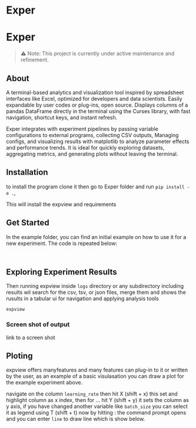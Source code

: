 # Exper

# Exper
> ⚠️ Note: This project is currently under active maintenance and refinement. 


## About
A terminal-based analytics and visualization tool inspired by spreadsheet interfaces like Excel, optimized for developers and data scientists. Easily expandable by user codes or plug-ins, open source. Displays columns of a pandas DataFrame directly in the terminal using the Curses library, with fast navigation, shortcut keys, and instant refresh.  

Exper integrates with experiment pipelines by passing variable configurations to external programs, collecting CSV outputs, Managing configs, and visualizing results with matplotlib to analyze parameter effects and performance trends. It is ideal for quickly exploring datasets, aggregating metrics, and generating plots without leaving the terminal.  

## Installation
to install the program clone it then go to Exper folder and run 
`pip install -e .`, 

This will install the expview and requirements

## Get Started
In the example folder, you can find an initial example on how to use it for a new experiment.
The code is repeated below:

```


```



## Exploring Experiment Results

Then running expview inside `logs` directory or any subdirectory including results wil search for the csv, tsv, or json files, merge them and shows the rusults in a tabular ui for navigation and applying analysis tools

```bash
expview 
```
### Screen shot of output

 link to a screen shot

## Ploting

expview offers manyfeatures and many features can plug-in to it or written by the user, as an example of a basic visulasation you can draw a plot for the example experiment above. 

navigate on the column `learning_rate` then hit X (shift + x) this set and highlight column as x index, then for ... hit Y (shift + y) it sets the column as y axis, if you have changed another variable like `batch_size` you can select it as legend using T (shift + t) now by hitting : the command prompt opens and you can enter `line` to draw line which is show below.
